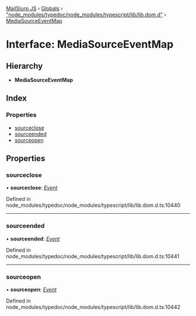 [MailSlurp JS](../README.md) › [Globals](../globals.md) › ["node_modules/typedoc/node_modules/typescript/lib/lib.dom.d"](../modules/_node_modules_typedoc_node_modules_typescript_lib_lib_dom_d_.md) › [MediaSourceEventMap](_node_modules_typedoc_node_modules_typescript_lib_lib_dom_d_.mediasourceeventmap.md)

# Interface: MediaSourceEventMap

## Hierarchy

* **MediaSourceEventMap**

## Index

### Properties

* [sourceclose](_node_modules_typedoc_node_modules_typescript_lib_lib_dom_d_.mediasourceeventmap.md#sourceclose)
* [sourceended](_node_modules_typedoc_node_modules_typescript_lib_lib_dom_d_.mediasourceeventmap.md#sourceended)
* [sourceopen](_node_modules_typedoc_node_modules_typescript_lib_lib_dom_d_.mediasourceeventmap.md#sourceopen)

## Properties

###  sourceclose

• **sourceclose**: *[Event](_node_modules_typedoc_node_modules_typescript_lib_lib_dom_d_.event.md)*

Defined in node_modules/typedoc/node_modules/typescript/lib/lib.dom.d.ts:10440

___

###  sourceended

• **sourceended**: *[Event](_node_modules_typedoc_node_modules_typescript_lib_lib_dom_d_.event.md)*

Defined in node_modules/typedoc/node_modules/typescript/lib/lib.dom.d.ts:10441

___

###  sourceopen

• **sourceopen**: *[Event](_node_modules_typedoc_node_modules_typescript_lib_lib_dom_d_.event.md)*

Defined in node_modules/typedoc/node_modules/typescript/lib/lib.dom.d.ts:10442
